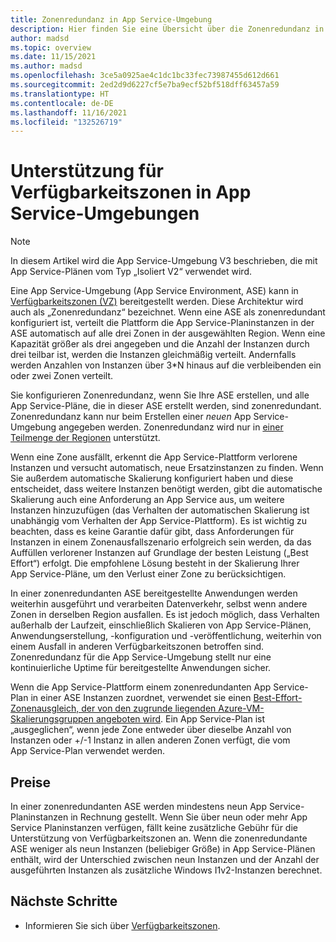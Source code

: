 ```yaml
---
title: Zonenredundanz in App Service-Umgebung
description: Hier finden Sie eine Übersicht über die Zonenredundanz in einer App Service-Umgebung.
author: madsd
ms.topic: overview
ms.date: 11/15/2021
ms.author: madsd
ms.openlocfilehash: 3ce5a0925ae4c1dc1bc33fec73987455d612d661
ms.sourcegitcommit: 2ed2d9d6227cf5e7ba9ecf52bf518dff63457a59
ms.translationtype: HT
ms.contentlocale: de-DE
ms.lasthandoff: 11/16/2021
ms.locfileid: "132526719"
---
```

# <a name="availability-zone-support-for-app-service-environments"></a>Unterstützung für Verfügbarkeitszonen in App Service-Umgebungen

> [!NOTE]
> In diesem Artikel wird die App Service-Umgebung V3 beschrieben, die mit App Service-Plänen vom Typ „Isoliert V2“ verwendet wird.
>

Eine App Service-Umgebung (App Service Environment, ASE) kann in [Verfügbarkeitszonen (VZ)](../../availability-zones/az-overview.md) bereitgestellt werden. Diese Architektur wird auch als „Zonenredundanz“ bezeichnet. Wenn eine ASE als zonenredundant konfiguriert ist, verteilt die Plattform die App Service-Planinstanzen in der ASE automatisch auf alle drei Zonen in der ausgewählten Region. Wenn eine Kapazität größer als drei angegeben und die Anzahl der Instanzen durch drei teilbar ist, werden die Instanzen gleichmäßig verteilt. Andernfalls werden Anzahlen von Instanzen über 3*N hinaus auf die verbleibenden ein oder zwei Zonen verteilt.

Sie konfigurieren Zonenredundanz, wenn Sie Ihre ASE erstellen, und alle App Service-Pläne, die in dieser ASE erstellt werden, sind zonenredundant. Zonenredundanz kann nur beim Erstellen einer *neuen* App Service-Umgebung angegeben werden. Zonenredundanz wird nur in [einer Teilmenge der Regionen](./overview.md#regions) unterstützt.

Wenn eine Zone ausfällt, erkennt die App Service-Plattform verlorene Instanzen und versucht automatisch, neue Ersatzinstanzen zu finden. Wenn Sie außerdem automatische Skalierung konfiguriert haben und diese entscheidet, dass weitere Instanzen benötigt werden, gibt die automatische Skalierung auch eine Anforderung an App Service aus, um weitere Instanzen hinzuzufügen (das Verhalten der automatischen Skalierung ist unabhängig vom Verhalten der App Service-Plattform). Es ist wichtig zu beachten, dass es keine Garantie dafür gibt, dass Anforderungen für Instanzen in einem Zonenausfallszenario erfolgreich sein werden, da das Auffüllen verlorener Instanzen auf Grundlage der besten Leistung („Best Effort“) erfolgt. Die empfohlene Lösung besteht in der Skalierung Ihrer App Service-Pläne, um den Verlust einer Zone zu berücksichtigen.

In einer zonenredundanten ASE bereitgestellte Anwendungen werden weiterhin ausgeführt und verarbeiten Datenverkehr, selbst wenn andere Zonen in derselben Region ausfallen. Es ist jedoch möglich, dass Verhalten außerhalb der Laufzeit, einschließlich Skalieren von App Service-Plänen, Anwendungserstellung, -konfiguration und -veröffentlichung, weiterhin von einem Ausfall in anderen Verfügbarkeitszonen betroffen sind. Zonenredundanz für die App Service-Umgebung stellt nur eine kontinuierliche Uptime für bereitgestellte Anwendungen sicher.

Wenn die App Service-Plattform einem zonenredundanten App Service-Plan in einer ASE Instanzen zuordnet, verwendet sie einen [Best-Effort-Zonenausgleich, der von den zugrunde liegenden Azure-VM-Skalierungsgruppen angeboten wird](../../virtual-machine-scale-sets/virtual-machine-scale-sets-use-availability-zones.md#zone-balancing). Ein App Service-Plan ist „ausgeglichen“, wenn jede Zone entweder über dieselbe Anzahl von Instanzen oder +/-1 Instanz in allen anderen Zonen verfügt, die vom App Service-Plan verwendet werden.

## <a name="pricing"></a>Preise

 In einer zonenredundanten ASE werden mindestens neun App Service-Planinstanzen in Rechnung gestellt. Wenn Sie über neun oder mehr App Service Planinstanzen verfügen, fällt keine zusätzliche Gebühr für die Unterstützung von Verfügbarkeitszonen an. Wenn die zonenredundante ASE weniger als neun Instanzen (beliebiger Größe) in App Service-Plänen enthält, wird der Unterschied zwischen neun Instanzen und der Anzahl der ausgeführten Instanzen als zusätzliche Windows I1v2-Instanzen berechnet.

## <a name="next-steps"></a>Nächste Schritte

* Informieren Sie sich über [Verfügbarkeitszonen](../../availability-zones/az-overview.md).
